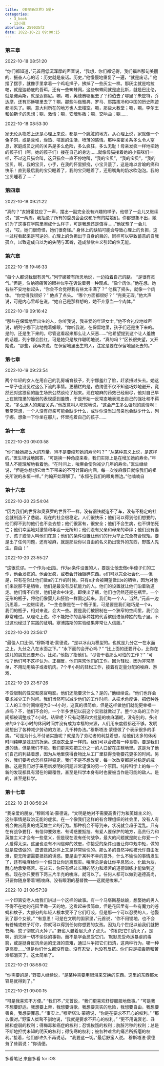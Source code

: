```yaml
---
title: 《美丽新世界》5星+
categories:
  - 3_book
  - 12小说
abbrlink: 259035f2
date: 2022-10-21 09:00:15
---
```



### 第三章

2022-10-18 08:51:20

“你们都知道，”元首用低沉浑厚的声音说，“我想，你们都记得，我们福帝那句美丽的、振奋人心的话：历史就是废话。历史，”他慢慢地重复了一遍，“就是废话。”
他摆了摆手，就像手里拿着一个鸡毛掸子，拂掉了一些灰尘一样。那灰尘就是哈拉帕，就是迦勒底的吾珥，还有一些蜘蛛网，这些蜘蛛网就是底比斯，就是巴比伦，就是诺索斯，就是迈锡尼。唰，唰，奥德赛哪里去了？约伯去了哪里？朱庇特，乔达摩，还有耶稣哪里去了？唰，那些叫做雅典、罗马、耶路撒冷和中国的历史陈迹都消失了。唰，意大利所在的地方也人去楼空。唰，那些大教堂；唰，唰，李尔王和帕斯卡的思想；唰，激情；唰，安魂弥撒；唰，交响曲；唰……

2022-10-18 08:53:30

家无论从物质上还是心理上来说，都是一个肮脏的地方。从心理上说，家就像一个兔子洞，或是粪堆，燥热、喧嚣的生活，喷薄的感情。那种亲密关系多么令人窒息，家庭成员之间的关系是多么危险，多么疯狂，多么无耻！母亲发疯一样地把她的孩子们（呵，她的孩子们）搂在自己的身边……就像母猫搂着她的小猫咪们一样，不过这只猫会叫，这只猫会一直不停地叫，“我的宝贝”，“我的宝贝”，“我的宝贝，啊，我的宝贝，小手，在我的怀里抓挠，小宝贝饿了，这是难以言喻的痛和快乐！直到最后我的宝贝睡着了，我的宝贝睡着了，还用嘴角的奶水吹泡泡。我的宝贝睡着了……”



### 第四章

2022-10-18 09:21:22

“真的？”亥姆霍兹应了一声，摆出一副完全没有兴趣的样子。他顿了一会儿又继续说，“这一两周，我拒绝了所有的委员会会议和所有的姑娘们。你都想象不出，她们为了这事在学院里闹成什么样子，可是我想还是值得……”他犹豫了一会儿说，“哎，她们很奇怪，她们很奇怪。”
身体上的缺陷可能会导致心理上的负担，这一过程看起来是可逆的。心理上的负担出于自身的目的，同样可以导致蓄意的自我孤立，以致造成自以为的失明与耳聋，造成禁欲主义引起的性无能。



### 第六章

2022-10-18 19:46:33

“每个人都说我很有灵气。”列宁娜若有所思地说，一边拍着自己的腿。
“是很有灵气。”但是，伯纳德痛苦的眼神似乎在诉说着另一种观点。“像个肉体。”他在想。她有些不安地抬起头，“你会不会觉得我有些太丰满了？”
他摇了摇头，就像一个肉体。
“你觉得我很好？”
他点了点头。
“哪个方面都很好？”
“完美无瑕。”他大声说，可是内心里却在说，“她自己是那样想的，她不介意当一个肉体。”

2022-10-19 09:16:42

“那些在保留地里出生的人，你听我说，我亲爱的年轻女士，”他不合礼仪地嘘声说，朝列宁娜下流地抛着媚眼，“你听我说，在保留地里，孩子们还是生下来的。是的，还是生下来的。尽管这看起来那么让人厌恶……”他希望提到这个让人羞愧的话题，列宁娜会脸红，可是她只是故作聪明地说，“真的吗？”区长很失望，又开始说，“那些，我再次说，在保留地里出生的人，注定是要在保留地里死去的。”



### 第七章

2022-10-19 09:23:54

两个年轻的女人在用自己的乳房哺育孩子，列宁娜羞红了脸，赶紧扭过头去。她这一辈子也没见过这么下流的事情。更糟糕的是，伯纳德不仅不知道巧妙地避开，竟然还对这猥亵的胎生场景公然谈论了起来。现在唆麻的药效已经用尽，他对自己早上在旅馆里的脆弱的表现感到羞愧，于是开始一反常态地表现出自己的强壮和不羁来。“多么迷人的亲密关系，”他故意叫人吃惊地说，“这会产生多么强烈的感情啊！我常常想，一个人没有母亲可能会缺少什么，或许你没当过母亲也会缺少什么，列宁娜。想象一下你坐在那儿，怀里抱着自己的孩子……



### 第十一章

2022-10-20 09:03:58

“你们给她那么大的剂量，岂不是要缩短她的寿命吗？”
“从某种意义上说，是这样的。”医生坦诚地回答，“可是换一种角度来看，我们实际上是在增加她的寿命。”年轻人不能理解地看着他。“在时间上，唆麻会使你减少几年的寿命。”医生继续说，“但是你想想它给当下带来的不可计算的内涵，每一次唆麻假日就像我们的祖先所说的永恒一样。”
约翰开始理解了。“永恒在我们的眼角唇边。”他喃喃自



### 第十六章

2022-10-20 23:54:04

“因为我们的世界和奥赛罗的世界不一样。没有钢铁就造不了车，没有不稳定的社会就制造不了悲剧。现在的社会很稳定。人们很快乐；他们可以得到他们想要的，他们得不到的他们也不会去想；他们很富有，很安全；他们不会生病，也不惧怕死亡；他们幸运地对激情和年迈一无所知；他们没有父亲和母亲的牵绊；他们没有妻子、孩子或情人叫他们在意；他们的条件设置让他们的行为举止完全符合规矩。要是出了任何问题，还有唆麻，就是那些你以自由的名义扔出窗外的东西，野蛮人先生。自由！”

2022-10-20 23:55:27

“这很荒谬。一个作为a出瓶、作为a条件设置的人，要是让他去做e半傻子们的工作，他会发疯的。他会发疯，或者会开始砸碎东西。a们可以完全社会化——但是，只有在你让他们做a的工作的时候。只有e才会被期望做出e的牺牲，因为对他们来说那不是牺牲，他们是最没有反抗能力的人。他们的设置就让他们沿着轨道走。他们情不自禁，他们是命中注定。即使出了瓶，他们也仍然还是在瓶里。一个无形的瓶子，将他们像婴儿和胚胎一样固定起来。我们每一个人，当然。”元首一边沉思着，一边继续说，“一生也像是在一个瓶子里，可是要是我们碰巧是一个a，我们的瓶子，相对来说，会大一些。要是我们被限制在一个狭窄的空间里，我们会非常难过。从理论上说，你不能把你的高等种姓的代香槟倒进低种姓的瓶子里。不过这也经过了实践的证明。塞浦路斯的实验结果非常让人信服。”

2022-10-20 23:56:17

“最佳人口比例。”穆斯塔法·蒙德说，“是以冰山为模型的。也就是九分之一在水面之上，九分之八在水面之下。”
“水下面的会开心吗？”
“比上面的还要开心，比你在这儿的朋友还要开心，比如。”他指了指他们。“尽管干着那么可怕的工作？”
“可怕？他们可不这样认为。正相反，他们喜欢他们的工作。因为轻松，因为非常简单，不用动用脑子或者肌肉。7个半小时的轻松工作，接着有定量分配的唆麻、游戏、

2022-10-20 23:57:26

不受限制的性交和感官电影。他们还能要求什么？是的，”他继续说，“他们也许会要求减少工作时间。我们当然可以减少他们的工作时间。从技术角度讲，把低种姓工人的工作时间缩短为3～4小时，这真的很简单，但是这样做他们就能更幸福一点吗？不，他们不会的。一个半多世纪以前这个实验就做过了。整个冰岛的工作时间都被调整成了4小时。结果呢？只有动荡和大批量的唆麻消耗，没有别的。多出来的3个半小时的休闲时间并没有成为幸福的来源，人们用来度假都还不够。发明局想出了各种减少劳动的方法，几千种办法。”穆斯塔法·蒙德做了个表示很多的手势。“可是为什么不付诸实施呢？就是为了劳动者的利益着想，给他们太多的休闲时间纯粹是残忍的折磨。这跟农业是一样的。我们可以合成每一种食物，要是我们想的话，但是我们不能。我们更喜欢把三分之一的人口留在庄稼地里。这是为了他们自己的利益着想，因为从地里获得食物比从工厂里获得食物要花更多的时间。另外，我们要考虑怎样获得稳定。我们不是不想改变，每一次改变都是对稳定的威胁。这是我们对于采用新发明的问题非常谨慎的另一个原因。纯粹科学上的每一个新的发现都具有潜在的颠覆性，甚至是科学本身有时也要被当作是可能的敌人。是的，甚至是科学。



### 第十七章

2022-10-21 08:56:24

“我亲爱的朋友。”穆斯塔法·蒙德说，“文明是绝对不需要高贵行为和英雄主义的。这些事情是政治无能的症状。在一个像我们这样的有合理组织的社会里，没有人有机会做出高贵的或英雄主义的行为。那种机会不等到来，状况就会趋于混乱。只有在有战争要打、有信仰要效忠、有诱惑要抵挡、有爱人要保护的地方，高贵行为和英雄主义才会有一些意义，但是现在没有任何战争，最大的问题就是防止你爱一个人爱得太深。这里也没有不同信仰的效忠，你接受的条件设置让你中规中矩，做的就是应该做的，应该做的总体上又是非常愉快的。那么多的自然冲动被允许自由发泄，更无所谓需要抵挡的诱惑。要是由于某种不幸的意外，什么不愉快的事情发生了，还有唆麻给你一个假日让你远离现实。唆麻总是会让你平息怒火、化敌为友，耐心地承受痛苦。在过去，你只有经过长期的努力和艰苦的道德训练才能做到这些。现在你只要吞下两三片半克的唆麻，就可以了。任何人都可以做到道德高尚，只要你随身带着1瓶唆麻。没有眼泪的基督教——这就是唆麻。”

2022-10-21 08:57:39

一个印第安老人给我们讲过一个这样的故事。有一个马塔斯基姑娘，想娶她的男人不得不在她的花园里锄一天的地。这看起来很简单，但是花园里有一些有魔力的苍蝇和蚊子，大部分的年轻人根本受不了它们叮咬，但是那一个可以忍受的人，他娶到了那个女孩。”
“有意思！可是在文明的国家里，”元首说，“你不用锄地，也不会有苍蝇或蚊子叮你，你就可以得到任何你想要的女孩。因为几个世纪以前我们就把苍绳、蚊子彻底消灭掉了。”
野蛮人皱着眉头点了点头。“你们把它们消灭了。是啊，消灭掉一切不愉快的事物，而不是学会忍受它们。‘默默忍受命运暴虐的毒箭，或是挺身反抗命运的无涯的苦难，通过斗争把它们扫清，这两种行为，哪一种更高贵……’但是你们什么都没有做。没有忍受，也没有反抗。你们只是把毒箭和苦难都消灭了。这太简单了。

2022-10-21 08:58:02

“你需要的是，”野蛮人继续说，“是某种需要用眼泪来交换的东西。这里的东西都太容易就得到了。”

2022-10-21 09:00:15

“可是我喜欢不方便。”
“我们不，”元首说，“我们更喜欢舒舒服服地做事。”
“可是我不想要舒适。我想要上帝，我想要诗歌，我想要真实的危险，我想要自由，我想要善良，我想要罪恶。”
“事实上。”穆斯塔法·蒙德说，“你是在要求不开心的权利。”
“那么很对。”野蛮人桀骜不驯地说，“我就是要求不开心的权利。”
“更不用说衰老、丑陋和虚弱的权利；得梅毒和癌症的权利；忍饥挨饿的权利；肮脏污秽的权利；总是不断地担忧未知的明天的权利；得伤寒的权利；被各种难言的痛苦所折磨的权利。”接着，他们都许久不再说话。
“我要这一切。”最后野蛮人说。
穆斯塔法·蒙德耸了耸肩说：“你请便。

------

多看笔记 来自多看 for iOS
